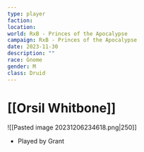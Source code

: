 ```yaml
---
type: player
faction: 
location: 
world: RxB - Princes of the Apocalypse
campaign: RxB - Princes of the Apocalypse
date: 2023-11-30
description: ""
race: Gnome
gender: M
class: Druid
---
```

# [[Orsil Whitbone]]

![[Pasted image 20231206234618.png|250]]
- Played by Grant